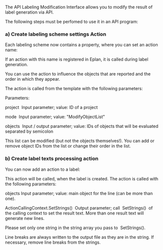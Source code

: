 The API Labeling Modification Interface allows you to modify the result of label generation via API.

The following steps must be perfomed to use it in an API program:

### a) Create labeling scheme settings Action

Each labeling scheme now contains a property, where you can set an action name:



If an action with this name is registered in Eplan, it is called during label generation.

You can use the action to influence the objects that are reported and the order in which they appear.

The action is called from the template with the following parameters:

Parameters:

project   Input parameter; value: ID of a project

mode   Input parameter; value: "ModifyObjectList"

objects   Input / output parameter; value: IDs of objects that will be evaluated separated by semicolon

This list can be modified (but not the objects themselves!). You can add or remove object IDs from the list or change their order in the list.

### b) Create label texts processing action

You can now add an action to a label:



This action will be called, when the label is created. The action is called with the following parameters:

objects  Input parameter; value: main object for the line (can be more than one).

ActionCallingContext.SetStrings()   Output parameter; call  SetStrings()  of the calling context to set the result text. More than one result text will generate new lines.

Please set only one string in the string array you pass to  SetStrings().

Line breaks are always written to the output file as they are in the string. If necessary, remove line breaks from the strings.